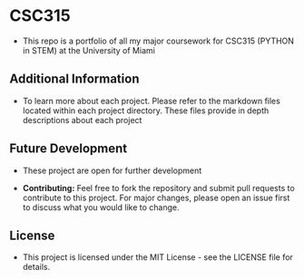 # CSC315
- This repo is a portfolio of all my major coursework for CSC315 (PYTHON in STEM) at the University of Miami
## Additional Information
- To learn more about each project. Please refer to the markdown files located within each project directory. These files provide in depth descriptions about each project
## Future Development
- These project are open for further development

- **Contributing:** Feel free to fork the repository and submit pull requests to contribute to this project. For major changes, please open an issue first to discuss what you would like to change.
## License
- This project is licensed under the MIT License - see the LICENSE file for details.

